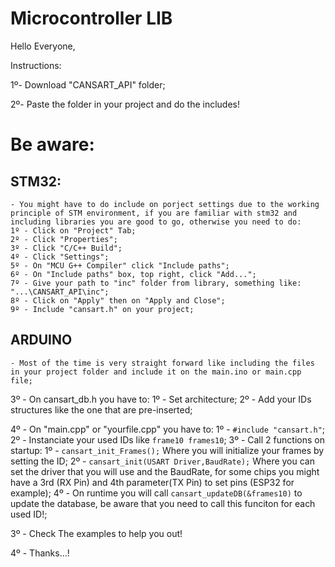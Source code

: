 # Microcontroller LIB

Hello Everyone,

Instructions:

1º-  Download "CANSART_API" folder;

2º-  Paste the folder in your project and do the includes!

# Be aware:

## STM32:
    - You might have to do include on porject settings due to the working principle of STM environment, if you are familiar with stm32 and including libraries you are good to go, otherwise you need to do:
    1º - Click on "Project" Tab;
    2º - Click "Properties";
    3º - Click "C/C++ Build";
    4º - Click "Settings";
    5º - On "MCU G++ Compiler" click "Include paths";
    6º - On "Include paths" box, top right, click "Add...";
    7º - Give your path to "inc" folder from library, something like: "...\CANSART_API\inc";
    8º - Click on "Apply" then on "Apply and Close";
    9º - Include "cansart.h" on your project;

## ARDUINO
    - Most of the time is very straight forward like including the files in your project folder and include it on the main.ino or main.cpp file;

3º - On cansart_db.h you have to:
    1º - Set architecture;
    2º - Add your IDs structures like the one that are pre-inserted;

4º - On "main.cpp" or "yourfile.cpp" you have to:
    1º - ```#include "cansart.h"```;
    2º - Instanciate your used IDs like ```frame10 frames10```;
    3º - Call 2 functions on startup:
        1º - ```cansart_init_Frames();``` Where you will initialize your frames by setting the ID;
        2º - ```cansart_init(USART Driver,BaudRate);``` Where you can set the driver that you will use and the BaudRate, for some chips you might have a 3rd (RX Pin) and 4th parameter(TX Pin) to set pins (ESP32 for example);
    4º - On runtime you will call ```cansart_updateDB(&frames10)``` to update the database, be aware that you need to call this funciton for each used ID!; 

3º - Check The examples to help you out!

4º - Thanks...!
